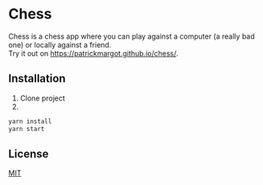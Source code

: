 # Chess

Chess is a chess app where you can play against a computer (a really bad one) or locally against a friend.  
Try it out on https://patrickmargot.github.io/chess/.

## Installation

1. Clone project  
2.
```bash
yarn install
yarn start
```


## License
[MIT](https://choosealicense.com/licenses/mit/)
